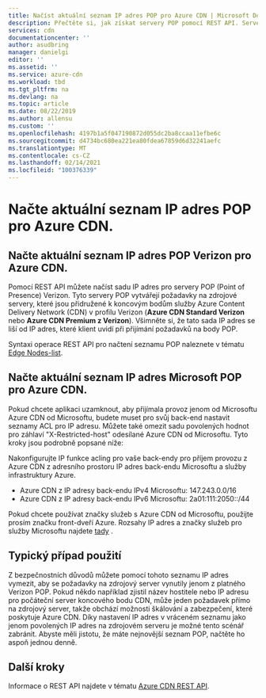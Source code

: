```yaml
---
title: Načíst aktuální seznam IP adres POP pro Azure CDN | Microsoft Docs
description: Přečtěte si, jak získat servery POP pomocí REST API. Servery POP vytvářejí požadavky na zdrojové servery přidružené k koncovým bodům Azure Content Delivery Network.
services: cdn
documentationcenter: ''
author: asudbring
manager: danielgi
editor: ''
ms.assetid: ''
ms.service: azure-cdn
ms.workload: tbd
ms.tgt_pltfrm: na
ms.devlang: na
ms.topic: article
ms.date: 08/22/2019
ms.author: allensu
ms.custom: ''
ms.openlocfilehash: 4197b1a5f047190872d055dc2ba8ccaa11efbe6c
ms.sourcegitcommit: d4734bc680ea221ea80fdea67859d6d32241aefc
ms.translationtype: MT
ms.contentlocale: cs-CZ
ms.lasthandoff: 02/14/2021
ms.locfileid: "100376339"
---
```

# <a name="retrieve-the-current-pop-ip-list-for-azure-cdn"></a>Načte aktuální seznam IP adres POP pro Azure CDN.

## <a name="retrieve-the-current-verizon-pop-ip-list-for-azure-cdn"></a>Načte aktuální seznam IP adres POP Verizon pro Azure CDN.

Pomocí REST API můžete načíst sadu IP adres pro servery POP (Point of Presence) Verizon. Tyto servery POP vytvářejí požadavky na zdrojové servery, které jsou přidružené k koncovým bodům služby Azure Content Delivery Network (CDN) v profilu Verizon (**Azure CDN Standard Verizon** nebo **Azure CDN Premium z Verizon**). Všimněte si, že tato sada IP adres se liší od IP adres, které klient uvidí při přijímání požadavků na body POP. 

Syntaxi operace REST API pro načtení seznamu POP naleznete v tématu [Edge Nodes-list](/rest/api/cdn/cdn/edgenodes/list).

## <a name="retrieve-the-current-microsoft-pop-ip-list-for-azure-cdn"></a>Načte aktuální seznam IP adres Microsoft POP pro Azure CDN.

Pokud chcete aplikaci uzamknout, aby přijímala provoz jenom od Microsoftu Azure CDN od Microsoftu, budete muset pro svůj back-end nastavit seznamy ACL pro IP adresu. Můžete také omezit sadu povolených hodnot pro záhlaví "X-Restricted-host" odesílané Azure CDN od Microsoftu. Tyto kroky jsou podrobně popsané níže:

Nakonfigurujte IP funkce acling pro vaše back-endy pro příjem provozu z Azure CDN z adresního prostoru IP adres back-endu Microsoftu a služby infrastruktury Azure. 

* Azure CDN z IP adresy back-endu IPv4 Microsoftu: 147.243.0.0/16
* Azure CDN z IP adresy back-endu IPv6 Microsoftu: 2a01:111:2050::/44

Pokud chcete používat značky služeb s Azure CDN od Microsoftu, použijte prosím značku front-dveří Azure. Rozsahy IP adres a značky služeb pro služby Microsoftu najdete [tady](https://www.microsoft.com/download/details.aspx?id=56519) .


## <a name="typical-use-case"></a>Typický případ použití

Z bezpečnostních důvodů můžete pomocí tohoto seznamu IP adres vymezit, aby se požadavky na zdrojový server vynutily jenom z platného Verizon POP. Pokud někdo například zjistil název hostitele nebo IP adresu pro počáteční server koncového bodu CDN, může jeden požadavek přímo na zdrojový server, takže obchází možnosti škálování a zabezpečení, které poskytuje Azure CDN. Díky nastavení IP adres v vráceném seznamu jako jenom povolených IP adres na zdrojovém serveru je možné tento scénář zabránit. Abyste měli jistotu, že máte nejnovější seznam POP, načtěte ho aspoň jednou denně. 

## <a name="next-steps"></a>Další kroky

Informace o REST API najdete v tématu [Azure CDN REST API](/rest/api/cdn/).